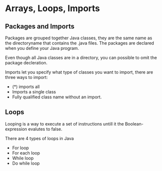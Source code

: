 # Arrays, Loops, Imports

## Packages and Imports

Packages are grouped together Java classes, they are the same name as the directoryname that contains the .java files. The packages are declared when you define your Java program.

Even though all Java classes are in a directory, you can possible to omit the package decleration.

Imports let you specify what type of classes you want to import, there are three ways to import:
- (*) imports all
- Imports a single class
- Fully qualified class name without an import.

## Loops

Looping is a way to execute a set of instructions untill it the Boolean-expression evalutes to false.

There are 4 types of loops in Java
- For loop
- For each loop
- While loop
- Do while loop